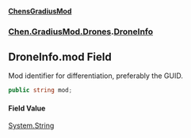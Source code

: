 
#### [ChensGradiusMod](./index 'index')

### [Chen.GradiusMod.Drones](./Y-iPobZkdIiJ9feSuBjDaQ 'Chen.GradiusMod.Drones').[DroneInfo](./HgBDP9HfqsUu394-FlkKCg 'Chen.GradiusMod.Drones.DroneInfo')

## DroneInfo.mod Field
Mod identifier for differentiation, preferably the GUID.  
```csharp
public string mod;
```

#### Field Value
[System.String](https://docs.microsoft.com/en-us/dotnet/api/System.String 'System.String')  
